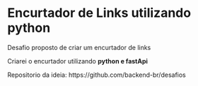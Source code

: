 # Encurtador de Links utilizando python
<p>Desafio proposto de criar um encurtador de links
<p>Criarei o encurtador utilizando <b>python e fastApi</b>
<p>Repositorio da ideia: https://github.com/backend-br/desafios

